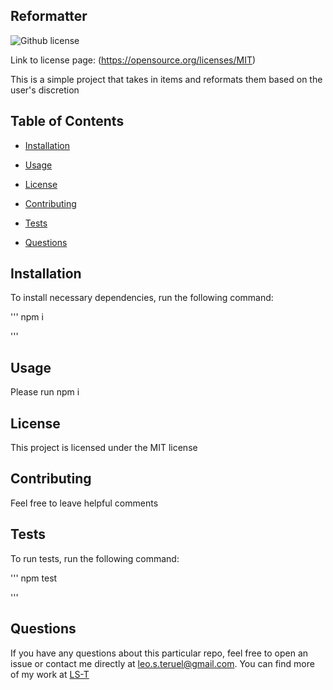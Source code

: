
  ## Reformatter

  ![Github license](https://img.shields.io/badge/License-MIT-blue.svg) 
  
  Link to license page: (https://opensource.org/licenses/MIT)
  
  This is a simple project that takes in items and reformats them based on the user's discretion

  ## Table of Contents
  * [Installation](#installation)
  
  * [Usage](#usage)
  
  * [License](#license)

  * [Contributing](#contributing)
  
  * [Tests](#tests)

  * [Questions](#questions)

  ## Installation
  
  To install necessary dependencies, run the following command:
  
  '''
  npm i
  
  '''
  ## Usage

  Please run npm i

  ## License

  This project is licensed under the MIT license

  ## Contributing

  Feel free to leave helpful comments

  ## Tests

  To run tests, run the following command:

  '''
  npm test

  '''

  ## Questions

  If you have any questions about this particular repo, feel free to open an issue or contact me directly at leo.s.teruel@gmail.com. You can find more of my work at [LS-T](https://github.com/LS-T)

